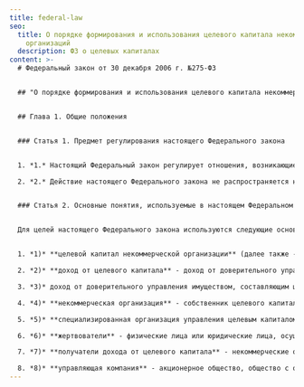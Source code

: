 ```yaml
---
title: federal-law
seo:
  title: О порядке формирования и использования целевого капитала некоммерческих
    организаций
  description: ФЗ о целевых капиталах
content: >-
  # Федеральный закон от 30 декабря 2006 г. №275-ФЗ


  ## "О порядке формирования и использования целевого капитала некоммерческих организаций"


  ## Глава 1. Общие положения


  ### Статья 1. Предмет регулирования настоящего Федерального закона


  1. *1.* Настоящий Федеральный закон регулирует отношения, возникающие при формировании, пополнении и расформировании целевого капитала некоммерческих организаций, при доверительном управлении имуществом, составляющим целевой капитал некоммерческих организаций, при использовании доходов, полученных от доверительного управления имуществом, составляющим целевой капитал некоммерческих организаций, а также определяет особенности правового положения некоммерческих организаций, формирующих целевой капитал. Особенности формирования целевого капитала некоммерческих организаций за счет бюджетных средств и особенности доверительного управления им в этом случае могут устанавливаться иными федеральными законами.

  2. *2.* Действие настоящего Федерального закона не распространяется на отношения, связанные с получением некоммерческими организациями пожертвований, а также с приносящей доход деятельностью некоммерческих организаций, если некоммерческие организации не формируют целевой капитал.


  ### Статья 2. Основные понятия, используемые в настоящем Федеральном законе


  Для целей настоящего Федерального закона используются следующие основные понятия:


  1. *1)* **целевой капитал некоммерческой организации** (далее также - целевой капитал) - часть имущества некоммерческой организации, которая формируется и пополняется за счет пожертвований, внесенных в порядке и в целях, которые предусмотрены настоящим Федеральным законом, и (или) за счет имущества, полученного по завещанию, а также за счет неиспользованного дохода от доверительного управления указанным имуществом и передана некоммерческой организацией в доверительное управление управляющей компании в целях получения дохода, используемого для финансирования уставной деятельности такой некоммерческой организации или иных некоммерческих организаций, в порядке, установленном настоящим Федеральным законом;

  2. *2)* **доход от целевого капитала** - доход от доверительного управления имуществом, составляющим целевой капитал, а также часть имущества, составляющего целевой капитал, определяемая в соответствии с настоящим Федеральным законом, которые передаются получателям дохода от целевого капитала;

  3. *3)* доход от доверительного управления имуществом, составляющим целевой капитал, - сумма, определяемая как увеличение стоимости чистых активов в результате доверительного управления имуществом, составляющим целевой капитал, за отчетный период;

  4. *4)* **некоммерческая организация** - собственник целевого капитала - некоммерческая организация, созданная в организационно-правовой форме фонда, автономной некоммерческой организации, общественной организации, общественного фонда или религиозной организации;

  5. *5)* **специализированная организация управления целевым капиталом** (далее - специализированная организация) - некоммерческая организация - собственник целевого капитала, созданная в организационно-правовой форме фонда исключительно для формирования целевого капитала, использования, распределения дохода от целевого капитала в пользу иных получателей дохода от целевого капитала в порядке, предусмотренном настоящим Федеральным законом;

  6. *6)* **жертвователи** - физические лица или юридические лица, осуществляющие пожертвования некоммерческим организациям, предусмотренным настоящим Федеральным законом, на формирование или пополнение целевого капитала посредством передачи в собственность некоммерческих организаций денежных средств, ценных бумаг, недвижимого имущества;

  7. *7)* **получатели дохода от целевого капитала** - некоммерческие организации, за исключением государственных корпораций, политических партий и общественных движений. Получателем дохода от целевого капитала некоммерческой организации - собственника целевого капитала, не являющейся специализированной организацией, является только данная некоммерческая организация;

  8. *8)* **управляющая компания** - акционерное общество, общество с ограниченной (дополнительной) ответственностью, созданные в соответствии с законодательством Российской Федерации и имеющие лицензию на осуществление деятельности по управлению ценными бумагами или лицензию на осуществление деятельности по управлению инвестиционными фондами, паевыми инвестиционными фондами и негосударственными пенсионными фондами.
---
```

